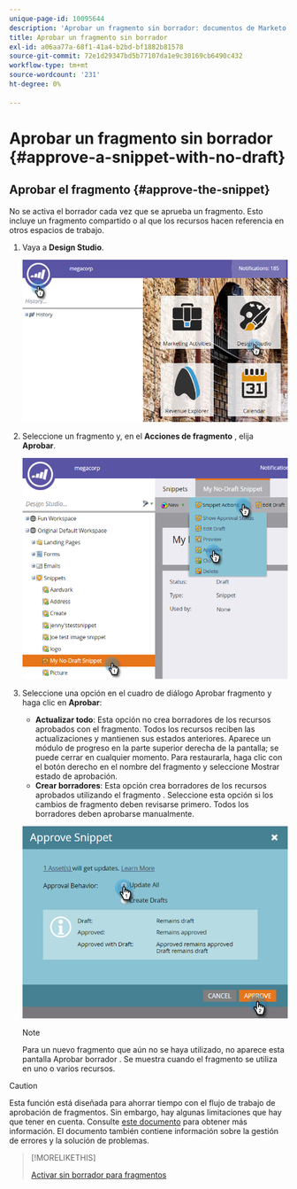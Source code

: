 ```yaml
---
unique-page-id: 10095644
description: 'Aprobar un fragmento sin borrador: documentos de Marketo: documentación del producto'
title: Aprobar un fragmento sin borrador
exl-id: a06aa77a-68f1-41a4-b2bd-bf1882b81578
source-git-commit: 72e1d29347bd5b77107da1e9c30169cb6490c432
workflow-type: tm+mt
source-wordcount: '231'
ht-degree: 0%

---
```


# Aprobar un fragmento sin borrador {#approve-a-snippet-with-no-draft}

## Aprobar el fragmento {#approve-the-snippet}

No se activa el borrador cada vez que se aprueba un fragmento. Esto incluye un fragmento compartido o al que los recursos hacen referencia en otros espacios de trabajo.

1. Vaya a **Design Studio**.

   ![](assets/go-to-design-studio.png)

1. Seleccione un fragmento y, en el **Acciones de fragmento** , elija **Aprobar**.

   ![](assets/approve-snippet.png)

1. Seleccione una opción en el cuadro de diálogo Aprobar fragmento y haga clic en **Aprobar**:

   * **Actualizar todo**: Esta opción no crea borradores de los recursos aprobados con el fragmento. Todos los recursos reciben las actualizaciones y mantienen sus estados anteriores. Aparece un módulo de progreso en la parte superior derecha de la pantalla; se puede cerrar en cualquier momento. Para restaurarla, haga clic con el botón derecho en el nombre del fragmento y seleccione Mostrar estado de aprobación.
   * **Crear borradores**: Esta opción crea borradores de los recursos aprobados utilizando el fragmento . Seleccione esta opción si los cambios de fragmento deben revisarse primero. Todos los borradores deben aprobarse manualmente.

   ![](assets/snippet-dialog-box.png)

   >[!NOTE]
   >
   >Para un nuevo fragmento que aún no se haya utilizado, no aparece esta pantalla Aprobar borrador . Se muestra cuando el fragmento se utiliza en uno o varios recursos.

>[!CAUTION]
>
>Esta función está diseñada para ahorrar tiempo con el flujo de trabajo de aprobación de fragmentos. Sin embargo, hay algunas limitaciones que hay que tener en cuenta. Consulte [este documento](https://nation.marketo.com/docs/DOC-4415) para obtener más información. El documento también contiene información sobre la gestión de errores y la solución de problemas.

>[!MORELIKETHIS]
>
>[Activar sin borrador para fragmentos](/help/marketo/product-docs/administration/users-and-roles/managing-user-roles-and-permissions/enable-no-draft-for-snippets.md)
